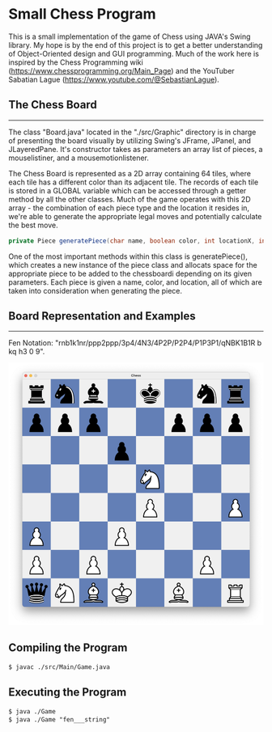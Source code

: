 # Small Chess Program

This is a small implementation of the game of Chess using JAVA's Swing library. My hope is by the end of this project is to get a better understanding of Object-Oriented design and GUI programming. Much of the work here is inspired by the Chess Programming wiki (https://www.chessprogramming.org/Main_Page) and the YouTuber Sabatian Lague (https://www.youtube.com/@SebastianLague).


## The Chess Board
___
The class "Board.java" located in the "./src/Graphic" directory is in charge of presenting the board visually by utilizing Swing's JFrame, JPanel, and JLayeredPane. It's constructor takes as parameters an array list of pieces, a mouselistiner, and a mousemotionlistener.
<p>
The Chess Board is represented as a 2D array containing 64 tiles, where each tile has a different color than its adjacent tile. The records of each tile is stored in a GLOBAL variable which can be accessed through a getter method by all the other classes. Much of the game operates with this 2D array - the combination of each piece type and the location it resides in, we're able to generate the appropriate legal moves and potentially calculate the best move. 



```java
private Piece generatePiece(char name, boolean color, int locationX, int locationY)
```
<p>
One of the most important methods within this class is generatePiece(), which creates a new instance of the piece class and allocats space for the appropriate piece to be added to the chessboardi depending on its given parameters. Each piece is given a name, color, and location, all of which are taken into consideration when generating the piece.

## Board Representation and Examples
___
Fen Notation: "rnb1k1nr/ppp2ppp/3p4/4N3/4P2P/P2P4/P1P3P1/qNBK1B1R b kq h3 0 9".
<p>
<img src="./images/fen_example.png"/>

## Compiling the Program
```
$ javac ./src/Main/Game.java
```
## Executing the Program
```
$ java ./Game
$ java ./Game "fen___string"
```